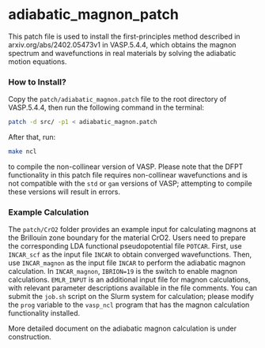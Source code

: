 # adiabatic_magnon_patch


This patch file is used to install the first-principles method described in arxiv.org/abs/2402.05473v1 in VASP.5.4.4, which obtains the magnon spectrum and wavefunctions in real materials by solving the adiabatic motion equations.

### How to Install?
Copy the `patch/adiabatic_magnon.patch` file to the root directory of VASP.5.4.4, then run the following command in the terminal:

```bash
patch -d src/ -p1 < adiabatic_magnon.patch
```

After that, run:

```bash
make ncl
```

to compile the non-collinear version of VASP. Please note that the DFPT functionality in this patch file requires non-collinear wavefunctions and is not compatible with the `std` or `gam` versions of VASP; attempting to compile these versions will result in errors. 

### Example Calculation
The `patch/CrO2` folder provides an example input for calculating magnons at the Brillouin zone boundary for the material CrO2. Users need to prepare the corresponding LDA functional pseudopotential file `POTCAR`. First, use `INCAR_scf` as the input file `INCAR` to obtain converged wavefunctions. Then, use `INCAR_magnon` as the input file `INCAR` to perform the adiabatic magnon calculation. In `INCAR_magnon`, `IBRION=19` is the switch to enable magnon calculations. `EMLR_INPUT` is an additional input file for magnon calculations, with relevant parameter descriptions available in the file comments. You can submit the `job.sh` script on the Slurm system for calculation; please modify the `prog` variable to the `vasp_ncl` program that has the magnon calculation functionality installed.

More detailed document on the adiabatic magnon calculation is under construction.
